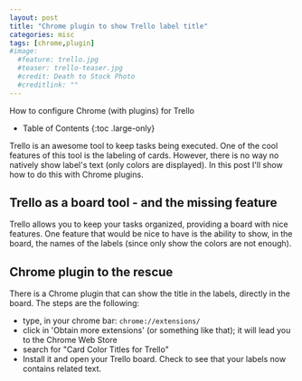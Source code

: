 ```yaml
---
layout: post
title: "Chrome plugin to show Trello label title"
categories: misc
tags: [chrome,plugin]
#image:
  #feature: trello.jpg
  #teaser: trello-teaser.jpg
  #credit: Death to Stock Photo
  #creditlink: ""
---
```

How to configure Chrome (with plugins) for Trello

- Table of Contents
{:toc .large-only}

Trello is an awesome tool to keep tasks being executed. One of the cool features
of this tool is the labeling of cards. However, there is no way no natively
show label's text (only colors are displayed). In this post I'll show how to
do this with Chrome plugins.

## Trello as a board tool - and the missing feature

Trello allows you to keep your tasks organized, providing a board with nice
features. One feature that would be nice to have is the ability to show, in
the board, the names of the labels (since only show the colors are not
enough).

## Chrome plugin to the rescue

There is a Chrome plugin that can show the title in the labels, directly in
the board. The steps are the following:

* type, in your chrome bar: `chrome://extensions/`
* click in 'Obtain more extensions' (or something like that); it will lead
you to the Chrome Web Store
* search for "Card Color Titles for Trello"
* Install it and open your Trello board. Check to see that your labels now contains related text.
